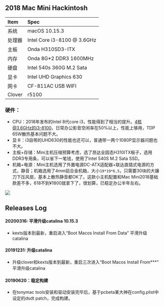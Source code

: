## 2018 Mac Mini Hackintosh

| Item | Spec |
|:------|:------|
|系统   | macOS 10.15.3 |
|处理器 | Intel Core i3-8100 @ 3.6GHz |
|主板   | Onda H310SD3-ITX |
|内存   | Onda 8G*2 DDR3 1600MHz |
|硬盘   | Intel 540s 360G M.2 Sata |
|显卡   | Intel UHD Graphics 630 |
|网卡   | CF-811AC USB WIFI |
|Clover| r5100 |

### 硬件：
- CPU：2018年发布的Intel 8代core i3，性能得到了相当的提升。4核@3.6GHz的i3-8100，日常办公影音空闲率在50%以上，性能上够用，TDP 65W散热基本问题不大。
- 显卡：i3自带的UHD630的性能也还可以，普通带一两个1080P显示器问题也不大。
- 主板+存储：Mini主机压缩预算考虑，选了昂达全固态H310ITX板子，选用DDR3专用条，可以省下一笔钱，使用了Intel 540S M.2 Sata SSD。
- 机箱+电源：Mini主机选用了外置电源DC-ATX适配器+联达直插式电源的方式，静音；机箱选用了4mm铝合金机箱，大小`19*19*6,5`，只需要30块的大镰刀下压风扇，基本上散热静音都OK了。这款小主机配置和Mac Mini2018基础款差不多，618不到¥1800就拿下了，很划算，已稳定办公半年左右。

![](./L65_itx_case.png)


## Releases Log

#### 20200316: 平滑升级catalina 10.15.3
  - kexts版本到最新，重启进入“Boot Macos Install From Data” 平滑升级catalina

#### 20191231: 升级catalina
  - 升级clover和kexts版本到最新，重启三次进入“Boot Macos Install From***” 平滑升级catalina

#### 20190620：稳定构建
  - 在tonymac tools安装和驱动安装完毕后，基于pcbeta某大神在config.plist中设定的dsdt patch，完成构建。
